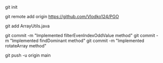 
git init

git remote add origin https://github.com/Vlodko124/PGO

git add ArrayUtils.java

git commit -m "Implemented filterEvenIndexOddValue method"
git commit -m "Implemented findDominant method"
git commit -m "Implemented rotateArray method"

git push -u origin main